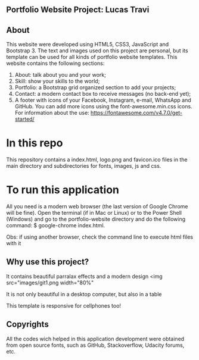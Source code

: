 ## Portfolio Website Project: Lucas Travi

## About
This website were developed using HTML5, CSS3, JavaScript and Bootstrap 3. The text and images used on this project are personal, but its template can be used for all kinds of portfolio website templates. This website contains the following sections:
1. About: talk about you and your work;
2. Skill: show your skills to the world;
3. Portfolio: a Bootstrap grid organized section to add your projects;
4. Contact: a modern contact box to receive messages (no back-end yet);
5. A footer with icons of your Facebook, Instagram, e-mail, WhatsApp and GitHub. You can add more icons using the font-awesome.min.css icons. For information about the use: https://fontawesome.com/v4.7.0/get-started/

# In this repo
This repository contains a index.html, logo.png  and favicon.ico files in the main directory and subdirectories for fonts, images, js and css.

# To run this application
All you need is a modern web browser (the last version of Google Chrome will be fine). Open the terminal (if in Mac or Linux) or to the Power Shell (Windows) and go to the portfolio-website directory and do the following command: $ google-chrome index.html.

Obs: if using another browser, check the command line to execute html files with it

## Why use this project?
It contains beautiful parralax effects and a modern design
<img src="images/git1.png width="80%"

It is not only beautiful in a desktop computer, but also in a table

This template is responsive for cellphones too!

## Copyrights
All the codes wich helped in this application development were obtained from open source fonts, such as GitHub, Stackoverflow, Udacity forums, etc.
